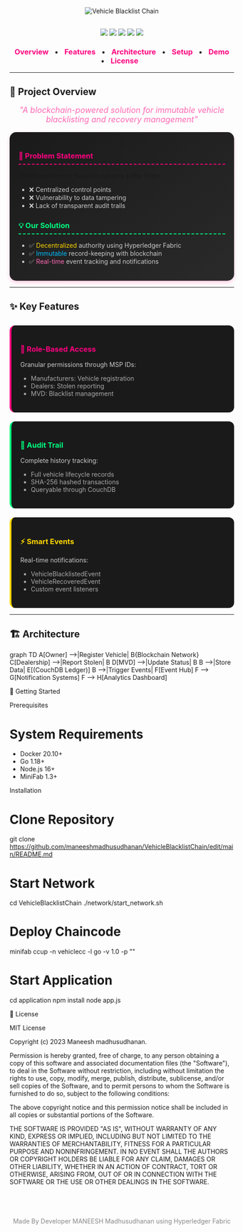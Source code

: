 

<p align="center">
  <img src="https://readme-typing-svg.herokuapp.com?font=Fira+Code&weight=900&size=34&duration=3000&pause=1000&color=FF007F&background=FFFFFF20&center=true&vCenter=true&width=700&height=80&lines=%F0%9F%9A%97+VEHICLE+BLACKLIST+CHAIN" alt="Vehicle Blacklist Chain" />
</p>







<div align="center">
  <br>
  <img src="https://img.shields.io/badge/hyperledger-2F3134?style=for-the-badge&logo=hyperledger&logoColor=white">
  <img src="https://img.shields.io/badge/go-%2300ADD8.svg?style=for-the-badge&logo=go&logoColor=white">
  <img src="https://img.shields.io/badge/docker-%230db7ed.svg?style=for-the-badge&logo=docker&logoColor=white">
  <img src="https://img.shields.io/badge/CouchDB-EA4C89?style=for-the-badge&logo=couchdb&logoColor=white">
  <img src="https://img.shields.io/badge/Blockchain-3DDC84?style=for-the-badge&logo=blockchain-dot-com&logoColor=white">
</div>

<div align="center">
  <h3>
    <a href="#-project-overview" style="color: #FF007F; text-decoration: none; margin: 0 10px;">Overview</a> •
    <a href="#-key-features" style="color: #FF007F; text-decoration: none; margin: 0 10px;">Features</a> •
    <a href="#-architecture" style="color: #FF007F; text-decoration: none; margin: 0 10px;">Architecture</a> •
    <a href="#-getting-started" style="color: #FF007F; text-decoration: none; margin: 0 10px;">Setup</a> •
    <a href="#-demo" style="color: #FF007F; text-decoration: none; margin: 0 10px;">Demo</a> •
    <a href="#-license" style="color: #FF007F; text-decoration: none; margin: 0 10px;">License</a>
  </h3>
</div>

---

## 🌟 Project Overview

<p align="center" style="font-size: 18px; color: #FF69B4;">
  <em>"A blockchain-powered solution for immutable vehicle blacklisting and recovery management"</em>
</p>

<div style="background: linear-gradient(145deg, #1a1a1a, #2a2a2a); padding: 20px; border-radius: 15px; box-shadow: 0 4px 8px rgba(255,0,127,0.2);">
  
  <h3 style="color: #FF007F; border-bottom: 2px dashed #FF007F; padding-bottom: 8px;">🚨 Problem Statement</h3>
  
  Traditional vehicle blacklist systems suffer from:
  <ul style="color: #CCCCCC;">
    <li>❌ Centralized control points</li>
    <li>❌ Vulnerability to data tampering</li>
    <li>❌ Lack of transparent audit trails</li>
  </ul>
  
  <h3 style="color: #00FF7F; border-bottom: 2px dashed #00FF7F; padding-bottom: 8px; margin-top: 25px;">💡 Our Solution</h3>
  
  <ul style="color: #CCCCCC;">
    <li>✅ <span style="color: #FFD700;">Decentralized</span> authority using Hyperledger Fabric</li>
    <li>✅ <span style="color: #00BFFF;">Immutable</span> record-keeping with blockchain</li>
    <li>✅ <span style="color: #FF69B4;">Real-time</span> event tracking and notifications</li>
  </ul>

</div>

---

## ✨ Key Features

<div style="display: grid; grid-template-columns: repeat(auto-fit, minmax(300px, 1fr)); gap: 20px; margin-top: 30px;">

<div style="background: #1a1a1a; padding: 20px; border-radius: 12px; border-left: 4px solid #FF007F;">
  <h3 style="color: #FF007F;">🔐 Role-Based Access</h3>
  <p style="color: #CCCCCC;">Granular permissions through MSP IDs:</p>
  <ul style="color: #AAAAAA;">
    <li>Manufacturers: Vehicle registration</li>
    <li>Dealers: Stolen reporting</li>
    <li>MVD: Blacklist management</li>
  </ul>
</div>

<div style="background: #1a1a1a; padding: 20px; border-radius: 12px; border-left: 4px solid #00FF7F;">
  <h3 style="color: #00FF7F;">📜 Audit Trail</h3>
  <p style="color: #CCCCCC;">Complete history tracking:</p>
  <ul style="color: #AAAAAA;">
    <li>Full vehicle lifecycle records</li>
    <li>SHA-256 hashed transactions</li>
    <li>Queryable through CouchDB</li>
  </ul>
</div>

<div style="background: #1a1a1a; padding: 20px; border-radius: 12px; border-left: 4px solid #FFD700;">
  <h3 style="color: #FFD700;">⚡ Smart Events</h3>
  <p style="color: #CCCCCC;">Real-time notifications:</p>
  <ul style="color: #AAAAAA;">
    <li>VehicleBlacklistedEvent</li>
    <li>VehicleRecoveredEvent</li>
    <li>Custom event listeners</li>
  </ul>
</div>

</div>

---

## 🏗 Architecture


graph TD
  A[Owner] -->|Register Vehicle| B{Blockchain Network}
  C[Dealership] -->|Report Stolen| B
  D[MVD] -->|Update Status| B
  B -->|Store Data| E[(CouchDB Ledger)]
  B -->|Trigger Events| F[Event Hub]
  F --> G[Notification Systems]
  F --> H[Analytics Dashboard]


🚀 Getting Started

Prerequisites

# System Requirements
- Docker 20.10+
- Go 1.18+
- Node.js 16+
- MiniFab 1.3+


Installation

# Clone Repository
git clone https://github.com/maneeshmadhusudhanan/VehicleBlacklistChain/edit/main/README.md

# Start Network
cd VehicleBlacklistChain
./network/start_network.sh

# Deploy Chaincode
minifab ccup -n vehiclecc -l go -v 1.0 -p ""

# Start Application
cd application
npm install
node app.js



📜 License

MIT License

Copyright (c) 2023 Maneesh madhusudhanan.

Permission is hereby granted, free of charge, to any person obtaining a copy
of this software and associated documentation files (the "Software"), to deal
in the Software without restriction, including without limitation the rights
to use, copy, modify, merge, publish, distribute, sublicense, and/or sell
copies of the Software, and to permit persons to whom the Software is
furnished to do so, subject to the following conditions:

The above copyright notice and this permission notice shall be included in all
copies or substantial portions of the Software.

THE SOFTWARE IS PROVIDED "AS IS", WITHOUT WARRANTY OF ANY KIND, EXPRESS OR
IMPLIED, INCLUDING BUT NOT LIMITED TO THE WARRANTIES OF MERCHANTABILITY,
FITNESS FOR A PARTICULAR PURPOSE AND NONINFRINGEMENT. IN NO EVENT SHALL THE
AUTHORS OR COPYRIGHT HOLDERS BE LIABLE FOR ANY CLAIM, DAMAGES OR OTHER
LIABILITY, WHETHER IN AN ACTION OF CONTRACT, TORT OR OTHERWISE, ARISING FROM,
OUT OF OR IN CONNECTION WITH THE SOFTWARE OR THE USE OR OTHER DEALINGS IN THE
SOFTWARE.

<div align="center" style="margin-top: 40px;"> <br> <p style="color: #888;">Made By Developer MANEESH Madhusudhanan using Hyperledger Fabric</p> <div style="display: flex; justify-content: center; gap: 15px; margin-top: 20px;">  </div> </div>


